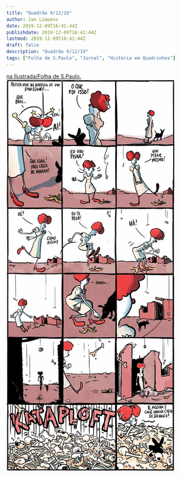 ```yaml
---
title: "Quadrão 9/12/19"
author: Jan Limpens
date: 2019-12-09T16:41:44Z
publishdate: 2019-12-09T16:41:44Z
lastmod: 2019-12-09T16:41:44Z
draft: false
description: "Quadrão 9/12/19"
tags: ["Folha de S.Paulo", "Jornal", "História em Quadrinhos"]
---
```


[na Ilustrada/Folha de S.Paulo.](https://www1.folha.uol.com.br/ilustrada/cartum/cartunsdiarios/#9/12/2019)
![](193418.jpeg)
